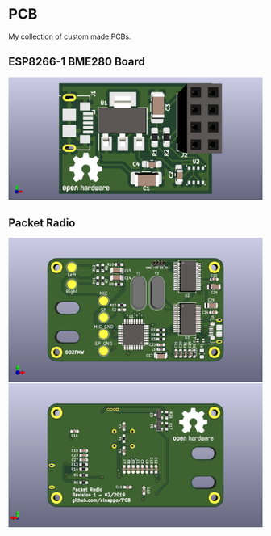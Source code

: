# PCB
My collection of custom made PCBs.

## ESP8266-1 BME280 Board
![ESP8266-1 BME280 Board 3D View](ESP8266-1%20BME280/esp8266-1_bme280_simple.png)

## Packet Radio
![Packet Radio 3D View Front](PacketRadio/PacketRadio_front.png)
![Packet Radio 3D View Back](PacketRadio/PacketRadio_back.png)
